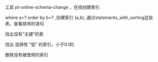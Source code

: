 工具 pt-online-schema-change ，在线创建索引

where a=? order by b=? ,创建索引 (a,b),  通过statements_with_sorting这张表，查看排序的语句

找出没有“主键”的表

找出 选择性 “低” 的索引，小于0.1的

删除没有被使用的索引
